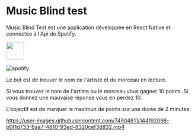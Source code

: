 # Music Blind test

Music Blind Test est une application développée en React Native et connectée à l'Api de Spotify.

<img src="https://github.com/Nv974/blind-test/spotify.png" width="48">


![spotify](https://user-images.githubusercontent.com/74904811/144195033-6c8bc9c9-4130-4386-8bad-472df11703c2.png)


Le but est de trouver le nom de l'artiste et du morceau en lecture.

Si vous trouvez le nom de l'artiste ou le morceau vous gagner 10 points.
Si vous donnez une mauvaise réponse vous en perdez 10.

L'objectif est de marquer le maximun de points sur une durée de 2 minutes

https://user-images.githubusercontent.com/74904811/144192098-b0f1d733-6aa7-4810-93ed-8320cef3d832.mp4

